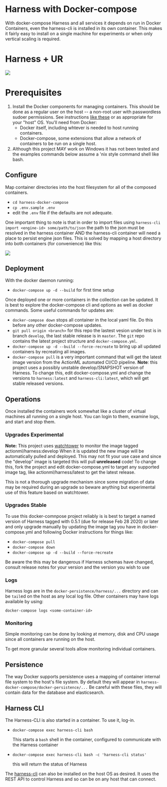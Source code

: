 # Harness with Docker-compose

With docker-compose Harness and all services it depends on run in Docker Containers, even the harness-cli is installed in its own container. This makes it fairly easy to install on a single machine for experiments or when only vertical scaling is required.

# Harness + UR

![](https://docs.google.com/drawings/d/e/2PACX-1vRja3fTemDMe_0AA8DMMX5fkU-TrI9uTKXJYQJY2-WMyspTjdRVdGGwtcD_wpgvCmh4snFblZC7dhdr/pub?w=1193&h=758)


# Prerequisites

 1. Install the Docker components for managing containers. This should be done as a regular user on the host -- a non-root user with passwordless sudoer permissions. See instructions [like these](https://docs.docker.com/install/) or as appropriate for your "host" OS. You'll need from Docker:
     - Docker itself, including whtever is needed to host running containers.
     - Docker-compose, some extensions that allow a network of containers to be run on a single host. 
 2. Although this project MAY work on Windows it has not been tested and the examples commands below assume a 'nix style command shell like bash.

## Configure

Map container directories into the host filesystem for all of the composed containers.

 - `cd harness-docker-compose`
 - `cp .env.sample .env`
 - edit the `.env` file if the defaults are not adequate. 

One important thing to note is that in order to import files using `harness-cli import <engine-id> some/path/to/json` the path to the json must be resolved in the harness container AND the harness-cli container will need a place to persist engine json files. This is solved by mapping a host directory into both containers (for convenience) like this:

![](https://docs.google.com/drawings/d/e/2PACX-1vQFb4EfmP6Ocy1UxjqBd8bVPFVumIIY_vrgDO8i5zvmrvwporCpG2O3L9ZKhsiZl3N0zO_SWKuFZ4Nt/pub?w=1123&h=271)

## Deployment

With the docker daemon running:

 - `docker-compose up -d --build` for first time setup

Once deployed one or more containers in the collection can be updated. It is best to explore the docker-compose cli and options as well as docker commands. Some useful commands for updates are:
 
 - `docker-compose down` stops all container in the local yaml file. Do this before any other docker-compose updates.
 - `git pull origin <branch>` for this repo the lastest vesion under test is in branch `develop`, the last stable release is in `master`. The `git` repo contains the latest project structure and `docker-compose.yml`.
 - `docker-compose up -d --build --force-recreate` to bring up all updated containers by recreating all images.
 - `docker-compose pull` is a very important command that will get the latest image version from the ActionML automated CI/CD pipeline. **Note**: this project uses a possibly unstable develop/SNAPSHOT version of Harness. To change this, edit docker-compose.yml and change the versions to `harness:latest` and `harness-cli:latest`, which will get stable released versions.

## Operations

Once installed the containers work somewhat like a cluster of virtual machines all running on a single host. You can login to them, examine logs, and start and stop them.

### Upgrades Experimental

**Note:** This project uses [watchtower](https://containrrr.github.io/watchtower/) to monitor the image tagged actionml/harness:develop When it is updated the new image will be automatically pulled and deployed. This may not fit your use case and since the "develop" image is targeted this will pull **unreleased** code! To change this, fork the project and edit docker-compose.yml to target any supported image tag, like actionml/harness/latest to get the latest release. 

This is not a thorough upgrade mechanism since some migration of data may be required during an upgrade so beware anything but experimental use of this feature based on watchtower.

### Upgrades Stable

To use this docker-comnpose project reliably is is best to target a named version of Harness tagged with 0.5.1 (due for release Feb 28 2020) or later and only upgrade manually by updating the image tag you have in docker-compose.yml and following Docker instructions for things like:

 - `docker-compose pull`
 - `docker-compose down`
 - `docker-compose up -d --build --force-recreate`

 Be aware the this may be dangerous if Harness schemas have changed, consult release notes for your version and the version you wish to use

### Logs

Harness logs are in the `docker-persistence/harness/...` directory and can be `tail`ed on the host as any local log file. Other containers may have logs available by using:

    docker-compose logs <some-container-id>

### Monitoring
   
Simple monitoring can be done by looking at memory, disk and CPU usage since all containers are running on the host.

To get more granular several tools allow monitoring individual containers.

## Persistence

The way Docker supports persistence uses a mapping of container internal file system to the host's file system. By default they will appear in `harness-docker-compose/docker-persistence/...` Be careful with these files, they will contain data for the database and elasticsearch. 

## Harness CLI

The Harness-CLI is also started in a container. To use it, log-in.

 - `docker-compose exec harness-cli bash`

    This starts a `bash` shell in the container, configured to communicate with the Harness container
    
 - `docker-compose exec harness-cli bash -c 'harness-cli status'`

    this will return the status of Harness

The [harness-cli](https://github.com/actionml/harness-cli) can also be installed on the host OS as desired. It uses the REST API to control Harness and so can be on any host that can connect.
